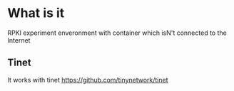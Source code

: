 # What is it
RPKI experiment enveronment with container which isN't connected to the Internet

## Tinet
It works with tinet
https://github.com/tinynetwork/tinet